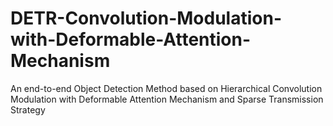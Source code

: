 # DETR-Convolution-Modulation-with-Deformable-Attention-Mechanism
An end-to-end Object Detection Method based on Hierarchical Convolution Modulation with Deformable Attention Mechanism and Sparse Transmission Strategy
